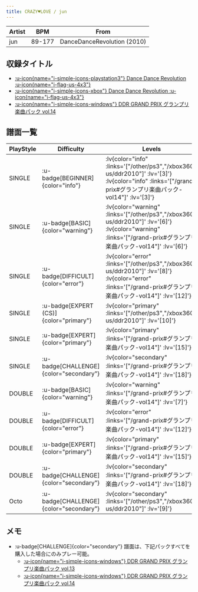 ```yaml
---
title: CRAZY♥LOVE / jun
---
```


|Artist|BPM|From|
|------|---|----|
|jun|89-177|DanceDanceRevolution (2010)|

## 収録タイトル

- [ :u-icon{name="i-simple-icons-playstation3"} Dance Dance Revolution :u-icon{name="i-flag-us-4x3"} ](/other/ps3)
- [ :u-icon{name="i-simple-icons-xbox"} Dance Dance Revolution :u-icon{name="i-flag-us-4x3"} ](/xbox360-us/ddr2010)
- [ :u-icon{name="i-simple-icons-windows"} DDR GRAND PRIX グランプリ楽曲パック vol.14](/grand-prix#グランプリ楽曲パック-vol14)

## 譜面一覧

|PlayStyle|Difficulty|Levels|Notes|Movie|
|---------|----------|------|-----|-----|
|SINGLE| :u-badge[BEGINNER]{color="info"} | :lv{color="info" :links='["/other/ps3","/xbox360-us/ddr2010"]' :lv='[3]'}  :lv{color="info" :links='["/grand-prix#グランプリ楽曲パック-vol14"]' :lv='[3]'} |120/21||
|SINGLE| :u-badge[BASIC]{color="warning"} | :lv{color="warning" :links='["/other/ps3","/xbox360-us/ddr2010"]' :lv='[6]'}  :lv{color="warning" :links='["/grand-prix#グランプリ楽曲パック-vol14"]' :lv='[6]'} |193/31||
|SINGLE| :u-badge[DIFFICULT]{color="error"} | :lv{color="error" :links='["/other/ps3","/xbox360-us/ddr2010"]' :lv='[8]'}  :lv{color="error" :links='["/grand-prix#グランプリ楽曲パック-vol14"]' :lv='[12]'} |419/52||
|SINGLE| :u-badge[EXPERT (CS)]{color="primary"} | :lv{color="primary" :links='["/other/ps3","/xbox360-us/ddr2010"]' :lv='[10]'} |518/54||
|SINGLE| :u-badge[EXPERT]{color="primary"} | :lv{color="primary" :links='["/grand-prix#グランプリ楽曲パック-vol14"]' :lv='[15]'} |518/53||
|SINGLE| :u-badge[CHALLENGE]{color="secondary"} | :lv{color="secondary" :links='["/grand-prix#グランプリ楽曲パック-vol14"]' :lv='[18]'} |736/55||
|DOUBLE| :u-badge[BASIC]{color="warning"} | :lv{color="warning" :links='["/grand-prix#グランプリ楽曲パック-vol14"]' :lv='[7]'} |217/46||
|DOUBLE| :u-badge[DIFFICULT]{color="error"} | :lv{color="error" :links='["/grand-prix#グランプリ楽曲パック-vol14"]' :lv='[12]'} |403/58||
|DOUBLE| :u-badge[EXPERT]{color="primary"} | :lv{color="primary" :links='["/grand-prix#グランプリ楽曲パック-vol14"]' :lv='[15]'} |519/56||
|DOUBLE| :u-badge[CHALLENGE]{color="secondary"} | :lv{color="secondary" :links='["/grand-prix#グランプリ楽曲パック-vol14"]' :lv='[18]'} |720/29||
|Octo| :u-badge[CHALLENGE]{color="secondary"} | :lv{color="secondary" :links='["/other/ps3","/xbox360-us/ddr2010"]' :lv='[9]'} |||

## メモ

- :u-badge[CHALLENGE]{color="secondary"} 譜面は、下記パックすべてを購入した場合にのみプレー可能。
  - [ :u-icon{name="i-simple-icons-windows"} DDR GRAND PRIX グランプリ楽曲パック vol.13](/grand-prix#グランプリ楽曲パック-vol13)
  - [ :u-icon{name="i-simple-icons-windows"} DDR GRAND PRIX グランプリ楽曲パック vol.14](/grand-prix#グランプリ楽曲パック-vol14)
